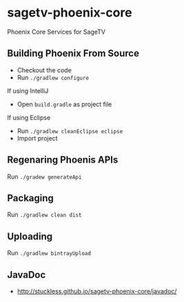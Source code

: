 # sagetv-phoenix-core

Phoenix Core Services for SageTV

## Building Phoenix From Source
* Checkout the code
* Run `./gradlew configure`

If using IntelliJ
* Open `build.gradle` as project file

If using Eclipse
* Run `./gradlew cleanEclipse eclipse`
* Import project

## Regenaring Phoenis APIs
Run `./gradew generateApi`

## Packaging
Run `./gradlew clean dist`

## Uploading
Run `./gradlew bintrayUpload`

## JavaDoc
* http://stuckless.github.io/sagetv-phoenix-core/javadoc/

